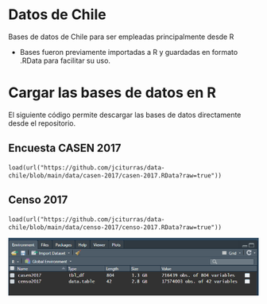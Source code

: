 # Datos de Chile

Bases de datos de Chile para ser empleadas principalmente desde R

-   Bases fueron previamente importadas a R y guardadas en formato .RData para facilitar su uso.

# Cargar las bases de datos en R

El siguiente código permite descargar las bases de datos directamente desde el repositorio.

## Encuesta CASEN 2017

    load(url("https://github.com/jciturras/data-chile/blob/main/data/casen-2017/casen-2017.RData?raw=true"))

## Censo 2017

    load(url("https://github.com/jciturras/data-chile/blob/main/data/censo-2017/censo-2017.RData?raw=true"))

![Datos en RStudio](input/images/data-chile.PNG)
